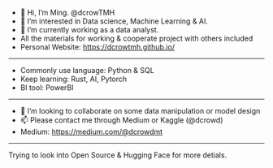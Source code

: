 - 👋 Hi, I’m Ming. @dcrowTMH
- 👀 I’m interested in Data science, Machine Learning & AI.
- 🌱 I’m currently working as a data analyst.
- All the materials for working & cooperate project with others included
- Personal Website: https://dcrowtmh.github.io/
--------------- 
- Commonly use language: Python & SQL
- Keep learning: Rust, AI, Pytorch
- BI tool: PowerBI
--------------- 
- 💞️ I’m looking to collaborate on some data manipulation or model design
- 📫 Please contact me through Medium or Kaggle (@dcrowd)
- Medium: https://medium.com/@dcrowdmt
---------------
Trying to look into Open Source & Hugging Face for more detials.
